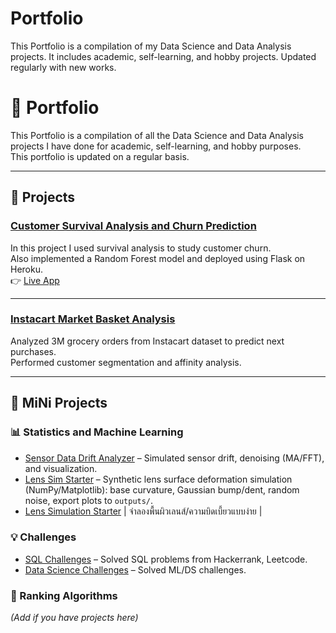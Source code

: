# Portfolio
This Portfolio is a compilation of my Data Science and Data Analysis projects.   It includes academic, self-learning, and hobby projects.   Updated regularly with new works.

# 📂 Portfolio

This Portfolio is a compilation of all the Data Science and Data Analysis projects I have done for academic, self-learning, and hobby purposes.  
This portfolio is updated on a regular basis.

---

## 🚀 Projects

### [Customer Survival Analysis and Churn Prediction](link-to-repo-or-notebook)
In this project I used survival analysis to study customer churn.  
Also implemented a Random Forest model and deployed using Flask on Heroku.  
👉 [Live App](https://herokuapp-link)

---

### [Instacart Market Basket Analysis](link-to-repo-or-notebook)
Analyzed 3M grocery orders from Instacart dataset to predict next purchases.  
Performed customer segmentation and affinity analysis.

---

## 🔬 MiNi Projects

### 📊 Statistics and Machine Learning
- [Sensor Data Drift Analyzer](https://github.com/paweethida-1/Sensor-Data-Drift-Analyzer) – Simulated sensor drift, denoising (MA/FFT), and visualization.
- [Lens Sim Starter](https://github.com/paweethida-1/lens-sim-starter) – Synthetic lens surface deformation simulation (NumPy/Matplotlib): base curvature, Gaussian bump/dent, random noise, export plots to `outputs/`.
- [Lens Simulation Starter](https://github.com/paweethida-1/lens-sim-starter) | จำลองพื้นผิวเลนส์/ความบิดเบี้ยวแบบง่าย |


### 💡 Challenges
- [SQL Challenges](link) – Solved SQL problems from Hackerrank, Leetcode.
- [Data Science Challenges](link) – Solved ML/DS challenges.

### 🏅 Ranking Algorithms
*(Add if you have projects here)*
